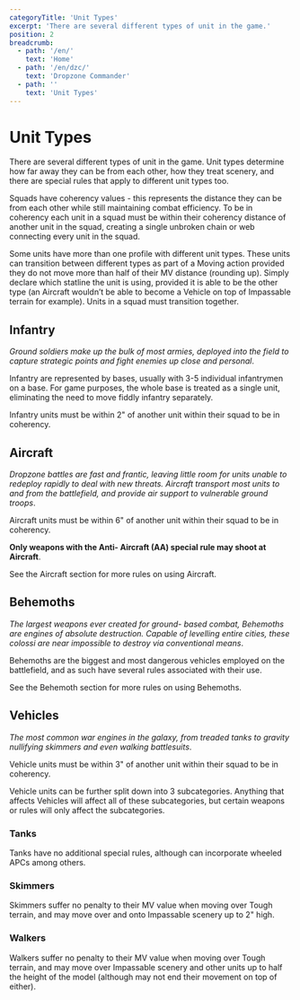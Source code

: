 ```yaml
---
categoryTitle: 'Unit Types'
excerpt: 'There are several different types of unit in the game.'
position: 2
breadcrumb:
  - path: '/en/'
    text: 'Home'
  - path: '/en/dzc/'
    text: 'Dropzone Commander'
  - path: ''
    text: 'Unit Types'
---
```


# Unit Types

There are several different types of unit in the game. Unit types determine how far away they can be from each other, how they treat scenery, and there are special rules that apply to different unit types too.

Squads have coherency values - this represents the distance they can be from each other while still maintaining combat efficiency. To be in coherency each unit in a squad must be within their coherency distance of another unit in the squad, creating a single unbroken chain or web connecting every unit in the squad.

Some units have more than one profile with different unit types. These units can transition between different types as part of a Moving action provided they do not move more than half of their MV distance (rounding up). Simply declare which statline the unit is using, provided it is able to be the other type (an Aircraft wouldn’t be able to become a Vehicle on top of Impassable terrain for example). Units in a squad must transition together.

## Infantry

_Ground soldiers make up the bulk of most armies, deployed into the field to capture strategic points and fight enemies up close and personal_.

Infantry are represented by bases, usually with 3-5 individual infantrymen on a base. For game purposes, the whole base is treated as a single unit, eliminating the need to move fiddly infantry separately.

Infantry units must be within 2" of another unit within their squad to be in coherency.

## Aircraft

_Dropzone battles are fast and frantic, leaving little room for units unable to redeploy rapidly to deal with new threats. Aircraft transport most units to and from the battlefield, and provide air support to vulnerable ground troops_.

Aircraft units must be within 6" of another unit within their squad to be in coherency.

**Only weapons with the Anti- Aircraft (AA) special rule may shoot at Aircraft**.

See the Aircraft section for more rules on using Aircraft.

## Behemoths

_The largest weapons ever created for ground- based combat, Behemoths are engines of absolute destruction. Capable of levelling entire cities, these colossi are near impossible to destroy via conventional means_.

Behemoths are the biggest and most dangerous vehicles employed on the battlefield, and as such have several rules associated with their use.

See the Behemoth section for more rules on using Behemoths.

## Vehicles

_The most common war engines in the galaxy, from treaded tanks to gravity nullifying skimmers and even walking battlesuits_.

Vehicle units must be within 3" of another unit within their squad to be in coherency.

Vehicle units can be further split down into 3 subcategories. Anything that affects Vehicles will affect all of these subcategories, but certain weapons or rules will only affect the subcategories.

### Tanks

Tanks have no additional special rules, although can incorporate wheeled APCs among others.

### Skimmers

Skimmers suffer no penalty to their MV value when moving over Tough terrain, and may move over and onto Impassable scenery up to 2" high.

### Walkers

Walkers suffer no penalty to their MV value when moving over Tough terrain, and may move over Impassable scenery and other units up to half the height of the model (although may not end their movement on top of either).
